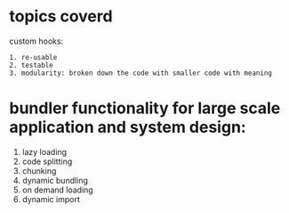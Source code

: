 # topics coverd

custom hooks:

    1. re-usable
    2. testable
    3. modularity: broken down the code with smaller code with meaning

# bundler functionality for large scale application and system design:

1. lazy loading
2. code splitting
3. chunking
4. dynamic bundling
5. on demand loading
6. dynamic import